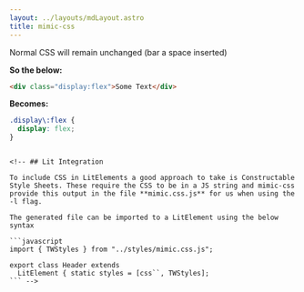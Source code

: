 ```yaml
---
layout: ../layouts/mdLayout.astro
title: mimic-css
---
```


<!-- **mimic-css** is a design system that allows you use standard CSS styles within the class attribute ALONG with Media Queries and Modifiers. From this you gain the benefits of using a design system but without the downside of losing your CSS knowledge
at the same time

So you are enabled to write standard CSS such as `display:flex` and apply a media query inline within the class e.g.

```html
<div class="large?display:flex">Some Text</div>
```

Which will result in the below class being generated for you and ensuring that the flex container is only applied when the screen size is greater than 1280px wide

```css
@media (min-width: 1280px) {
  .large\?display\:flex {
    display: flex;
  }
}
``` -->
<!-- 
## Design System

In order to provide consistency across a website we provide a set of standard values taht can be used rather than specific pixel values. There are 6 values that are used across the board **xs, sm, md, lg, xl and 2xl**

```html
<div class="padding-top:md">Some Text</div>
```

**becomes**

```css
.padding-top\:md {
  padding-top: 8px;
}
``` -->
<!-- 
## Pseudo Classes

You can also apply pseudo class like **hover** and **focus** inline with the class attribute

```html
<div class="background-color:blue:hover">Some Text</div>
```

Which will create a class for you like this

```css
.background-color\:blue\:hover:hover {
  background-color: blue;
}
``` -->

<!-- ## Install:

`npm install --save-dev mimic-css`

mimic-css is a development time process that watches for file changes to your web pages and create classes from them. -->

<!-- ## Usage

`npx mimic`

The app will search in the current folder (and all subfolders) for .html, .ts, .js and .astro files.
Ouput will be sent to the file mimic.css which you can link:

```html
<link rel="stylesheet" href="mimic.css" />
```

You can override where to base your scan for web pages using the -i flag

```
npx mimic-css -i ./src
```

You can also override where to output the generated CSS file using the -o flag

```
npx mimic-css -o ./styles/customname.css
```

Other options:

- i: { type: "string", default: "./", alias: "input" },
- o: { type: "string", default: "./mimic.css", alias: "output" },
- e: { type: "string", default: "", alias: "exclude" },
- l: { type: "boolean", default: false, alias: "lit" }, -->

<!-- ## Design systemmappings

These specifiers will map to different **Pixel Values** depending upon the usage.

So for **Fonts** you'll have the below mapping:

<ul>
<li>xs:     8px</li>
<li>sm:     12px</li>
<li>md:     16px</li>
<li>lg:     24px</li>
<li>xl:     48px</li>
<li>2xl:    92px</li>
</ul>

Whereas for **Padding** the mappings will be different:

<ul>
<li>xs:     2px</li>
<li>sm:     4px</li>
<li>md:     8px</li>
<li>lg:     20px</li>
<li>xl:     50px</li>
<li>2xl:    200px</li>
</ul> -->

<!-- ### An example for Padding

```html
<div class="padding-top:md">Some Text</div>
```

**becomes**

```css
.padding-top\:md {
  padding-top: 8px;
}
```

### And then for Font Size you will see

```html
<div class="font-size:md">Some Text</div>
```

```css
.font-size\:md {
  font-size: 16px;
}
``` -->

Normal CSS will remain unchanged (bar a space inserted)

**So the below:**

```html
<div class="display:flex">Some Text</div>
```

**Becomes:**

```css
.display\:flex {
  display: flex;
}
```

<!-- ## Media Breakpoints

The 5 options we have for specifying media breakpoints are below:

<ul>
<li>extrasmall</li>
<li>small</li>
<li>medium</li>
<li>large</li>
<li>extralarge</li>
</ul> -->

<!-- ## Configuration

By default mimic-css will search ".html", ".js", ".astro", "ts" files for classes to process

In order to serch additional files we can create a file named 'mimic.config.mjs'

So to also search javascript and react files we would create the below:

```js
let config;

export default config = {
  extensions: [".html", ".js", ".astro", "ts"],
}; -->
```

<!-- ## Lit Integration

To include CSS in LitElements a good approach to take is Constructable Style Sheets. These require the CSS to be in a JS string and mimic-css provide this output in the file **mimic.css.js** for us when using the -l flag.

The generated file can be imported to a LitElement using the below syntax

```javascript
import { TWStyles } from "../styles/mimic.css.js";

export class Header extends
  LitElement { static styles = [css``, TWStyles];
``` -->
